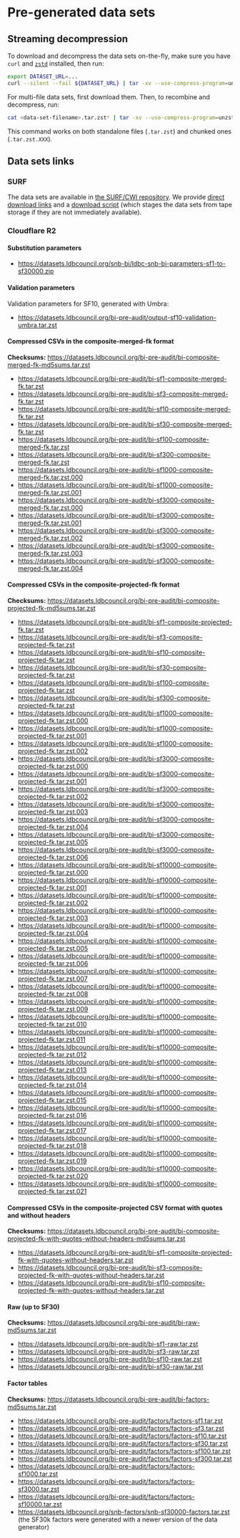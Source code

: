 # Pre-generated data sets

## Streaming decompression

To download and decompress the data sets on-the-fly, make sure you have `curl` and [`zstd`](https://facebook.github.io/zstd/) installed, then run:

```bash
export DATASET_URL=...
curl --silent --fail ${DATASET_URL} | tar -xv --use-compress-program=unzstd
```

For multi-file data sets, first download them. Then, to recombine and decompress, run:

```bash
cat <data-set-filename>.tar.zst* | tar -xv --use-compress-program=unzstd
```

This command works on both standalone files (`.tar.zst`) and chunked ones (`.tar.zst.XXX`).

## Data sets links

### SURF

The data sets are available in [the SURF/CWI repository](https://repository.surfsara.nl/datasets/cwi/ldbc-snb-bi).
We provide [direct download links](https://ldbcouncil.org/data-sets-surf-repository/snb-business-intelligence) and a [download script](https://ldbcouncil.org/data-sets-surf-repository/#usage) (which stages the data sets from tape storage if they are not immediately available).

### Cloudflare R2

#### Substitution parameters

* https://datasets.ldbcouncil.org/snb-bi/ldbc-snb-bi-parameters-sf1-to-sf30000.zip

#### Validation parameters

Validation parameters for SF10, generated with Umbra:

* https://datasets.ldbcouncil.org/bi-pre-audit/output-sf10-validation-umbra.tar.zst

#### Compressed CSVs in the composite-merged-fk format

**Checksums:** https://datasets.ldbcouncil.org/bi-pre-audit/bi-composite-merged-fk-md5sums.tar.zst

* https://datasets.ldbcouncil.org/bi-pre-audit/bi-sf1-composite-merged-fk.tar.zst
* https://datasets.ldbcouncil.org/bi-pre-audit/bi-sf3-composite-merged-fk.tar.zst
* https://datasets.ldbcouncil.org/bi-pre-audit/bi-sf10-composite-merged-fk.tar.zst
* https://datasets.ldbcouncil.org/bi-pre-audit/bi-sf30-composite-merged-fk.tar.zst
* https://datasets.ldbcouncil.org/bi-pre-audit/bi-sf100-composite-merged-fk.tar.zst
* https://datasets.ldbcouncil.org/bi-pre-audit/bi-sf300-composite-merged-fk.tar.zst
* https://datasets.ldbcouncil.org/bi-pre-audit/bi-sf1000-composite-merged-fk.tar.zst.000
* https://datasets.ldbcouncil.org/bi-pre-audit/bi-sf1000-composite-merged-fk.tar.zst.001
* https://datasets.ldbcouncil.org/bi-pre-audit/bi-sf3000-composite-merged-fk.tar.zst.000
* https://datasets.ldbcouncil.org/bi-pre-audit/bi-sf3000-composite-merged-fk.tar.zst.001
* https://datasets.ldbcouncil.org/bi-pre-audit/bi-sf3000-composite-merged-fk.tar.zst.002
* https://datasets.ldbcouncil.org/bi-pre-audit/bi-sf3000-composite-merged-fk.tar.zst.003
* https://datasets.ldbcouncil.org/bi-pre-audit/bi-sf3000-composite-merged-fk.tar.zst.004

#### Compressed CSVs in the composite-projected-fk format

**Checksums:** https://datasets.ldbcouncil.org/bi-pre-audit/bi-composite-projected-fk-md5sums.tar.zst

* https://datasets.ldbcouncil.org/bi-pre-audit/bi-sf1-composite-projected-fk.tar.zst
* https://datasets.ldbcouncil.org/bi-pre-audit/bi-sf3-composite-projected-fk.tar.zst
* https://datasets.ldbcouncil.org/bi-pre-audit/bi-sf10-composite-projected-fk.tar.zst
* https://datasets.ldbcouncil.org/bi-pre-audit/bi-sf30-composite-projected-fk.tar.zst
* https://datasets.ldbcouncil.org/bi-pre-audit/bi-sf100-composite-projected-fk.tar.zst
* https://datasets.ldbcouncil.org/bi-pre-audit/bi-sf300-composite-projected-fk.tar.zst
* https://datasets.ldbcouncil.org/bi-pre-audit/bi-sf1000-composite-projected-fk.tar.zst.000
* https://datasets.ldbcouncil.org/bi-pre-audit/bi-sf1000-composite-projected-fk.tar.zst.001
* https://datasets.ldbcouncil.org/bi-pre-audit/bi-sf1000-composite-projected-fk.tar.zst.002
* https://datasets.ldbcouncil.org/bi-pre-audit/bi-sf3000-composite-projected-fk.tar.zst.000
* https://datasets.ldbcouncil.org/bi-pre-audit/bi-sf3000-composite-projected-fk.tar.zst.001
* https://datasets.ldbcouncil.org/bi-pre-audit/bi-sf3000-composite-projected-fk.tar.zst.002
* https://datasets.ldbcouncil.org/bi-pre-audit/bi-sf3000-composite-projected-fk.tar.zst.003
* https://datasets.ldbcouncil.org/bi-pre-audit/bi-sf3000-composite-projected-fk.tar.zst.004
* https://datasets.ldbcouncil.org/bi-pre-audit/bi-sf3000-composite-projected-fk.tar.zst.005
* https://datasets.ldbcouncil.org/bi-pre-audit/bi-sf3000-composite-projected-fk.tar.zst.006
* https://datasets.ldbcouncil.org/bi-pre-audit/bi-sf10000-composite-projected-fk.tar.zst.000
* https://datasets.ldbcouncil.org/bi-pre-audit/bi-sf10000-composite-projected-fk.tar.zst.001
* https://datasets.ldbcouncil.org/bi-pre-audit/bi-sf10000-composite-projected-fk.tar.zst.002
* https://datasets.ldbcouncil.org/bi-pre-audit/bi-sf10000-composite-projected-fk.tar.zst.003
* https://datasets.ldbcouncil.org/bi-pre-audit/bi-sf10000-composite-projected-fk.tar.zst.004
* https://datasets.ldbcouncil.org/bi-pre-audit/bi-sf10000-composite-projected-fk.tar.zst.005
* https://datasets.ldbcouncil.org/bi-pre-audit/bi-sf10000-composite-projected-fk.tar.zst.006
* https://datasets.ldbcouncil.org/bi-pre-audit/bi-sf10000-composite-projected-fk.tar.zst.007
* https://datasets.ldbcouncil.org/bi-pre-audit/bi-sf10000-composite-projected-fk.tar.zst.008
* https://datasets.ldbcouncil.org/bi-pre-audit/bi-sf10000-composite-projected-fk.tar.zst.009
* https://datasets.ldbcouncil.org/bi-pre-audit/bi-sf10000-composite-projected-fk.tar.zst.010
* https://datasets.ldbcouncil.org/bi-pre-audit/bi-sf10000-composite-projected-fk.tar.zst.011
* https://datasets.ldbcouncil.org/bi-pre-audit/bi-sf10000-composite-projected-fk.tar.zst.012
* https://datasets.ldbcouncil.org/bi-pre-audit/bi-sf10000-composite-projected-fk.tar.zst.013
* https://datasets.ldbcouncil.org/bi-pre-audit/bi-sf10000-composite-projected-fk.tar.zst.014
* https://datasets.ldbcouncil.org/bi-pre-audit/bi-sf10000-composite-projected-fk.tar.zst.015
* https://datasets.ldbcouncil.org/bi-pre-audit/bi-sf10000-composite-projected-fk.tar.zst.016
* https://datasets.ldbcouncil.org/bi-pre-audit/bi-sf10000-composite-projected-fk.tar.zst.017
* https://datasets.ldbcouncil.org/bi-pre-audit/bi-sf10000-composite-projected-fk.tar.zst.018
* https://datasets.ldbcouncil.org/bi-pre-audit/bi-sf10000-composite-projected-fk.tar.zst.019
* https://datasets.ldbcouncil.org/bi-pre-audit/bi-sf10000-composite-projected-fk.tar.zst.020
* https://datasets.ldbcouncil.org/bi-pre-audit/bi-sf10000-composite-projected-fk.tar.zst.021

#### Compressed CSVs in the composite-projected CSV format with quotes and without headers

**Checksums:** https://datasets.ldbcouncil.org/bi-pre-audit/bi-composite-projected-fk-with-quotes-without-headers-md5sums.tar.zst

* https://datasets.ldbcouncil.org/bi-pre-audit/bi-sf1-composite-projected-fk-with-quotes-without-headers.tar.zst
* https://datasets.ldbcouncil.org/bi-pre-audit/bi-sf3-composite-projected-fk-with-quotes-without-headers.tar.zst
* https://datasets.ldbcouncil.org/bi-pre-audit/bi-sf10-composite-projected-fk-with-quotes-without-headers.tar.zst

#### Raw (up to SF30)

**Checksums:** https://datasets.ldbcouncil.org/bi-pre-audit/bi-raw-md5sums.tar.zst

* https://datasets.ldbcouncil.org/bi-pre-audit/bi-sf1-raw.tar.zst
* https://datasets.ldbcouncil.org/bi-pre-audit/bi-sf3-raw.tar.zst
* https://datasets.ldbcouncil.org/bi-pre-audit/bi-sf10-raw.tar.zst
* https://datasets.ldbcouncil.org/bi-pre-audit/bi-sf30-raw.tar.zst

#### Factor tables

**Checksums:** https://datasets.ldbcouncil.org/bi-pre-audit/bi-factors-md5sums.tar.zst

* https://datasets.ldbcouncil.org/bi-pre-audit/factors/factors-sf1.tar.zst
* https://datasets.ldbcouncil.org/bi-pre-audit/factors/factors-sf3.tar.zst
* https://datasets.ldbcouncil.org/bi-pre-audit/factors/factors-sf10.tar.zst
* https://datasets.ldbcouncil.org/bi-pre-audit/factors/factors-sf30.tar.zst
* https://datasets.ldbcouncil.org/bi-pre-audit/factors/factors-sf100.tar.zst
* https://datasets.ldbcouncil.org/bi-pre-audit/factors/factors-sf300.tar.zst
* https://datasets.ldbcouncil.org/bi-pre-audit/factors/factors-sf1000.tar.zst
* https://datasets.ldbcouncil.org/bi-pre-audit/factors/factors-sf3000.tar.zst
* https://datasets.ldbcouncil.org/bi-pre-audit/factors/factors-sf10000.tar.zst
* https://datasets.ldbcouncil.org/snb-factors/snb-sf30000-factors.tar.zst (the SF30k factors were generated with a newer version of the data generator)
